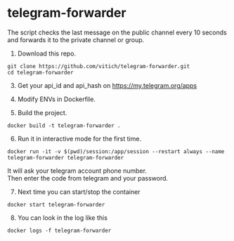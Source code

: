 # telegram-forwarder
The script checks the last message on the public channel every 10 seconds and forwards it to the private channel or group.

1) Download this repo.<br />
```
git clone https://github.com/vitich/telegram-forwarder.git
cd telegram-forwarder
```
3) Get your api_id and api_hash on https://my.telegram.org/apps<br />

4) Modify ENVs in Dockerfile.<br />

5) Build the project.<br />
```
docker build -t telegram-forwarder .
```
6) Run it in interactive mode for the first time.<br />
```
docker run -it -v $(pwd)/session:/app/session --restart always --name telegram-forwarder telegram-forwarder
```
It will ask your telegram account phone number.<br />
Then enter the code from telegram and your password.<br />

7) Next time you can start/stop the container <br />
```
docker start telegram-forwarder
```
8) You can look in the log like this
```
docker logs -f telegram-forwarder
```
